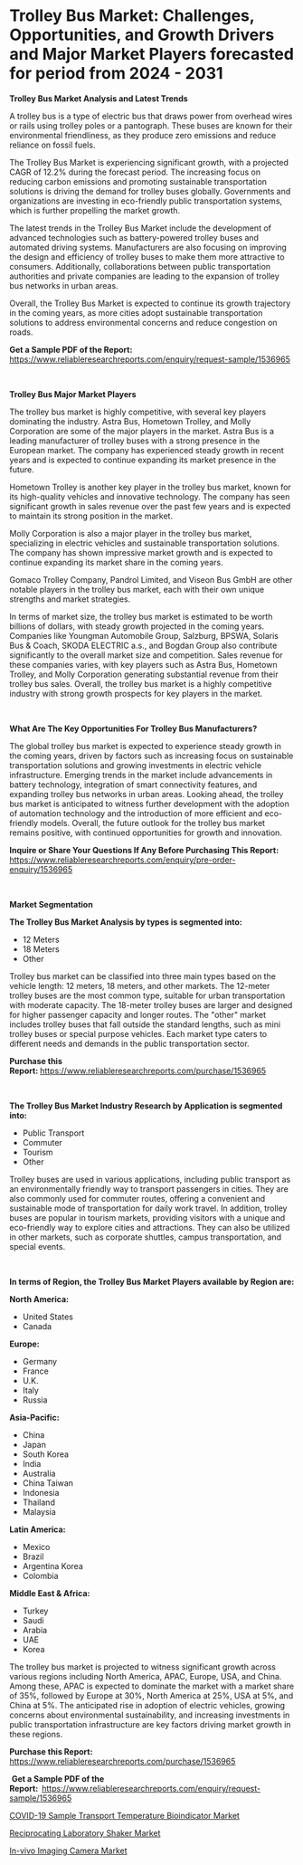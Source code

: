 <p><h1>Trolley Bus Market: Challenges, Opportunities, and Growth Drivers and Major Market Players forecasted for period from 2024 - 2031</h1></p><p><strong>Trolley Bus Market Analysis and Latest Trends</strong></p>
<p><p>A trolley bus is a type of electric bus that draws power from overhead wires or rails using trolley poles or a pantograph. These buses are known for their environmental friendliness, as they produce zero emissions and reduce reliance on fossil fuels.</p><p>The Trolley Bus Market is experiencing significant growth, with a projected CAGR of 12.2% during the forecast period. The increasing focus on reducing carbon emissions and promoting sustainable transportation solutions is driving the demand for trolley buses globally. Governments and organizations are investing in eco-friendly public transportation systems, which is further propelling the market growth.</p><p>The latest trends in the Trolley Bus Market include the development of advanced technologies such as battery-powered trolley buses and automated driving systems. Manufacturers are also focusing on improving the design and efficiency of trolley buses to make them more attractive to consumers. Additionally, collaborations between public transportation authorities and private companies are leading to the expansion of trolley bus networks in urban areas.</p><p>Overall, the Trolley Bus Market is expected to continue its growth trajectory in the coming years, as more cities adopt sustainable transportation solutions to address environmental concerns and reduce congestion on roads.</p></p>
<p><strong>Get a Sample PDF of the Report:&nbsp;</strong> <a href="https://www.reliableresearchreports.com/enquiry/request-sample/1536965">https://www.reliableresearchreports.com/enquiry/request-sample/1536965</a></p>
<p>&nbsp;</p>
<p><strong>Trolley Bus Major Market Players</strong></p>
<p><p>The trolley bus market is highly competitive, with several key players dominating the industry. Astra Bus, Hometown Trolley, and Molly Corporation are some of the major players in the market. Astra Bus is a leading manufacturer of trolley buses with a strong presence in the European market. The company has experienced steady growth in recent years and is expected to continue expanding its market presence in the future.</p><p>Hometown Trolley is another key player in the trolley bus market, known for its high-quality vehicles and innovative technology. The company has seen significant growth in sales revenue over the past few years and is expected to maintain its strong position in the market.</p><p>Molly Corporation is also a major player in the trolley bus market, specializing in electric vehicles and sustainable transportation solutions. The company has shown impressive market growth and is expected to continue expanding its market share in the coming years.</p><p>Gomaco Trolley Company, Pandrol Limited, and Viseon Bus GmbH are other notable players in the trolley bus market, each with their own unique strengths and market strategies.</p><p>In terms of market size, the trolley bus market is estimated to be worth billions of dollars, with steady growth projected in the coming years. Companies like Youngman Automobile Group, Salzburg, BPSWA, Solaris Bus & Coach, SKODA ELECTRIC a.s., and Bogdan Group also contribute significantly to the overall market size and competition. Sales revenue for these companies varies, with key players such as Astra Bus, Hometown Trolley, and Molly Corporation generating substantial revenue from their trolley bus sales. Overall, the trolley bus market is a highly competitive industry with strong growth prospects for key players in the market.</p></p>
<p>&nbsp;</p>
<p><strong>What Are The Key Opportunities For Trolley Bus Manufacturers?</strong></p>
<p><p>The global trolley bus market is expected to experience steady growth in the coming years, driven by factors such as increasing focus on sustainable transportation solutions and growing investments in electric vehicle infrastructure. Emerging trends in the market include advancements in battery technology, integration of smart connectivity features, and expanding trolley bus networks in urban areas. Looking ahead, the trolley bus market is anticipated to witness further development with the adoption of automation technology and the introduction of more efficient and eco-friendly models. Overall, the future outlook for the trolley bus market remains positive, with continued opportunities for growth and innovation.</p></p>
<p><strong>Inquire or Share Your Questions If Any Before Purchasing This Report:</strong> <a href="https://www.reliableresearchreports.com/enquiry/pre-order-enquiry/1536965">https://www.reliableresearchreports.com/enquiry/pre-order-enquiry/1536965</a></p>
<p>&nbsp;</p>
<p><strong>Market Segmentation</strong></p>
<p><strong>The Trolley Bus Market Analysis by types is segmented into:</strong></p>
<p><ul><li>12 Meters</li><li>18 Meters</li><li>Other</li></ul></p>
<p><p>Trolley bus market can be classified into three main types based on the vehicle length: 12 meters, 18 meters, and other markets. The 12-meter trolley buses are the most common type, suitable for urban transportation with moderate capacity. The 18-meter trolley buses are larger and designed for higher passenger capacity and longer routes. The "other" market includes trolley buses that fall outside the standard lengths, such as mini trolley buses or special purpose vehicles. Each market type caters to different needs and demands in the public transportation sector.</p></p>
<p><strong>Purchase this Report:&nbsp;</strong><a href="https://www.reliableresearchreports.com/purchase/1536965">https://www.reliableresearchreports.com/purchase/1536965</a></p>
<p>&nbsp;</p>
<p><strong>The Trolley Bus Market Industry Research by Application is segmented into:</strong></p>
<p><ul><li>Public Transport</li><li>Commuter</li><li>Tourism</li><li>Other</li></ul></p>
<p><p>Trolley buses are used in various applications, including public transport as an environmentally friendly way to transport passengers in cities. They are also commonly used for commuter routes, offering a convenient and sustainable mode of transportation for daily work travel. In addition, trolley buses are popular in tourism markets, providing visitors with a unique and eco-friendly way to explore cities and attractions. They can also be utilized in other markets, such as corporate shuttles, campus transportation, and special events.</p></p>
<p>&nbsp;</p>
<p><strong>In terms of Region, the Trolley Bus Market Players available by Region are:</strong></p>
<p>
    <p> <strong> North America: </strong>
        <ul>
            <li>United States</li>
            <li>Canada</li>
        </ul>
        </p> 
    <p> <strong> Europe: </strong>
        <ul>
            <li>Germany</li>
            <li>France</li>
            <li>U.K.</li>
            <li>Italy</li>
            <li>Russia</li>
        </ul>
        </p> 
    <p> <strong> Asia-Pacific: </strong>
        <ul>
            <li>China</li>
            <li>Japan</li>
            <li>South Korea</li>
            <li>India</li>
            <li>Australia</li>
            <li>China Taiwan</li>
            <li>Indonesia</li>
            <li>Thailand</li>
            <li>Malaysia</li>
        </ul>
        </p> 
    <p> <strong> Latin America: </strong>
        <ul>
            <li>Mexico</li>
            <li>Brazil</li>
            <li>Argentina Korea</li>
            <li>Colombia</li>
        </ul>
        </p> 
    <p> <strong> Middle East & Africa: </strong>
        <ul>
            <li>Turkey</li>
            <li>Saudi</li>
            <li>Arabia</li>
            <li>UAE</li>
            <li>Korea</li>
        </ul>
    </p>
    </p>
<p><p>The trolley bus market is projected to witness significant growth across various regions including North America, APAC, Europe, USA, and China. Among these, APAC is expected to dominate the market with a market share of 35%, followed by Europe at 30%, North America at 25%, USA at 5%, and China at 5%. The anticipated rise in adoption of electric vehicles, growing concerns about environmental sustainability, and increasing investments in public transportation infrastructure are key factors driving market growth in these regions.</p></p>
<p><strong>Purchase this Report: </strong><a href="https://www.reliableresearchreports.com/purchase/1536965">https://www.reliableresearchreports.com/purchase/1536965</a></p>
<p>&nbsp;<strong>Get a Sample PDF of the Report:&nbsp;&nbsp;</strong><a href="https://www.reliableresearchreports.com/enquiry/request-sample/1536965">https://www.reliableresearchreports.com/enquiry/request-sample/1536965</a></p>
<p><strong></strong></p>
<p><p><a href="https://view.publitas.com/reportprime-1/covid-19-sample-transport-temperature-bioindicator-market-offers-provide-insightful-data-for-the-time-period-from-2023-to-2030-and-also-provide-analysis-based-on-application-type-and-region/">COVID-19 Sample Transport Temperature Bioindicator Market</a></p><p><a href="https://view.publitas.com/reportprime-1/reciprocating-laboratory-shaker-market-research-report-the-key-to-successful-business-strategy-forecasted-for-period-from-2023-2030/">Reciprocating Laboratory Shaker Market</a></p><p><a href="https://view.publitas.com/reportprime-1/in-vivo-imaging-camera-market-size-furnishes-valuable-information-encompassing-market-share-market-trends-and-projections-spanning-from-2023-to-2030/">In-vivo Imaging Camera Market</a></p></p>
